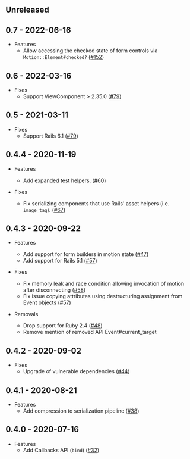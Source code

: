 ## Unreleased

## 0.7 - 2022-06-16

* Features
  * Allow accessing the checked state of form controls via `Motion::Element#checked?` ([#152](https://github.com/unabridged/motion/pull/152))

## 0.6 - 2022-03-16

* Fixes
  * Support ViewComponent > 2.35.0 ([#79](https://github.com/unabridged/motion/pull/79))

## 0.5 - 2021-03-11

* Fixes
  * Support Rails 6.1 ([#79](https://github.com/unabridged/motion/pull/79))

## 0.4.4 - 2020-11-19

* Features
  * Add expanded test helpers. ([#60](https://github.com/unabridged/motion/pull/60))

* Fixes
  * Fix serializing components that use Rails' asset helpers (i.e. `image_tag`). ([#67](https://github.com/unabridged/motion/pull/67))

## 0.4.3 - 2020-09-22

* Features
  * Add support for form builders in motion state ([#47](https://github.com/unabridged/motion/pull/47))
  * Add support for Rails 5.1 ([#57](https://github.com/unabridged/motion/pull/57))

* Fixes
  * Fix memory leak and race condition allowing invocation of motion after disconnecting ([#58](https://github.com/unabridged/motion/pull/58))
  * Fix issue copying attributes using destructuring assignment from Event objects ([#57](https://github.com/unabridged/motion/pull/57))

* Removals
  * Drop support for Ruby 2.4 ([#48](https://github.com/unabridged/motion/pull/48))
  * Remove mention of removed API Event#current_target

## 0.4.2 - 2020-09-02

* Fixes
  * Upgrade of vulnerable dependencies ([#44](https://github.com/unabridged/motion/pull/44))

## 0.4.1 - 2020-08-21

* Features
  * Add compression to serialization pipeline ([#38](https://github.com/unabridged/motion/pull/38))

## 0.4.0 - 2020-07-16

* Features
  * Add Callbacks API (`bind`) ([#32](https://github.com/unabridged/motion/pull/32))
